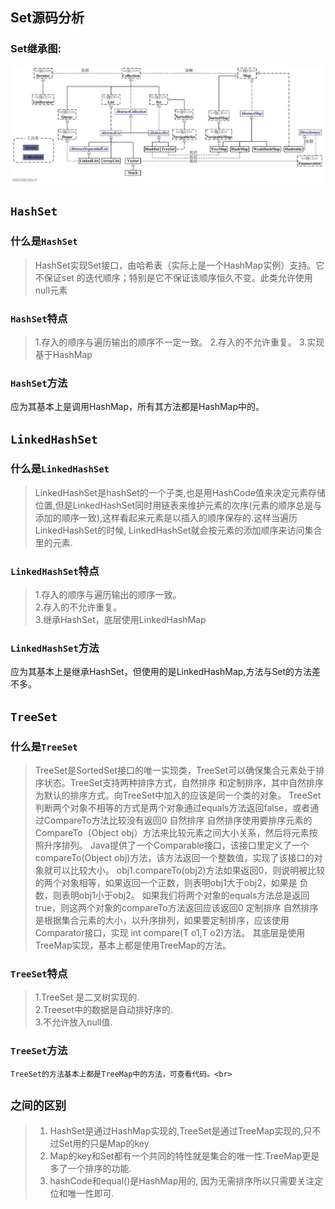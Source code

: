 ## Set源码分析
### Set继承图:
![](https://github.com/SinceNovember/Collections/blob/master/extendsimages/tup.jpg)
## `HashSet`
### 什么是`HashSet`
>HashSet实现Set接口，由哈希表（实际上是一个HashMap实例）支持。它不保证set 的迭代顺序；特别是它不保证该顺序恒久不变。此类允许使用null元素
### `HashSet`特点
>  1.存入的顺序与遍历输出的顺序不一定一致。
   2.存入的不允许重复。
   3.实现基于HashMap
### `HashSet`方法
  应为其基本上是调用HashMap，所有其方法都是HashMap中的。
## `LinkedHashSet`
### 什么是`LinkedHashSet`
>LinkedHashSet是hashSet的一个子类,也是用HashCode值来决定元素存储位置,但是LinkedHashSet同时用链表来维护元素的次序(元素的顺序总是与添加的顺序一致),这样看起来元素是以插入的顺序保存的.这样当遍历LinkedHashSet的时候,
LinkedHashSet就会按元素的添加顺序来访问集合里的元素.
### `LinkedHashSet`特点
  >1.存入的顺序与遍历输出的顺序一致。<br>
  >2.存入的不允许重复。<br>
  >3.继承HashSet，底层使用LinkedHashMap<br>
### `LinkedHashSet`方法
  应为其基本上是继承HashSet，但使用的是LinkedHashMap,方法与Set的方法差不多。
## `TreeSet`
### 什么是`TreeSet`
>TreeSet是SortedSet接口的唯一实现类，TreeSet可以确保集合元素处于排序状态。TreeSet支持两种排序方式，自然排序 和定制排序，其中自然排序为默认的排序方式。向TreeSet中加入的应该是同一个类的对象。
TreeSet判断两个对象不相等的方式是两个对象通过equals方法返回false，或者通过CompareTo方法比较没有返回0
自然排序
自然排序使用要排序元素的CompareTo（Object obj）方法来比较元素之间大小关系，然后将元素按照升序排列。
Java提供了一个Comparable接口，该接口里定义了一个compareTo(Object obj)方法，该方法返回一个整数值，实现了该接口的对象就可以比较大小。
obj1.compareTo(obj2)方法如果返回0，则说明被比较的两个对象相等，如果返回一个正数，则表明obj1大于obj2，如果是 负数，则表明obj1小于obj2。
如果我们将两个对象的equals方法总是返回true，则这两个对象的compareTo方法返回应该返回0
定制排序
自然排序是根据集合元素的大小，以升序排列，如果要定制排序，应该使用Comparator接口，实现 int compare(T o1,T o2)方法。
其底层是使用TreeMap实现，基本上都是使用TreeMap的方法。
### `TreeSet`特点
 >1.TreeSet 是二叉树实现的.<br>
 >2.Treeset中的数据是自动排好序的.<br>
 >3.不允许放入null值.<br>
### `TreeSet`方法
    TreeSet的方法基本上都是TreeMap中的方法，可查看代码。<br>
## `之间的区别`
> 1. HashSet是通过HashMap实现的,TreeSet是通过TreeMap实现的,只不过Set用的只是Map的key<br>
> 2. Map的key和Set都有一个共同的特性就是集合的唯一性.TreeMap更是多了一个排序的功能.<br>
> 3. hashCode和equal()是HashMap用的, 因为无需排序所以只需要关注定位和唯一性即可.<br>
